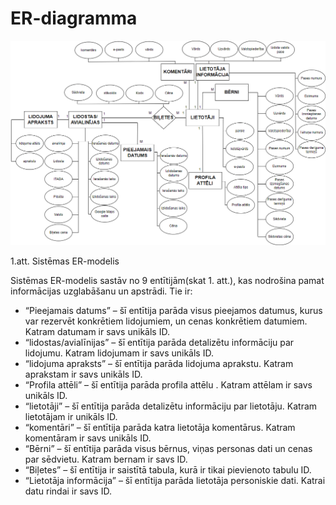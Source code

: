 # ER-diagramma

![DP41 Deniss Kozlovs ER-diagramma](https://github.com/rvt-prog-kval-24/DP41-DenissKozlovs-AviabiesuMeklesanasUnRezervesanasVietne/blob/main/documentation/atteli/er_diagram.png "DP41 Deniss Kozlovs ER-diagramma")

1.att. Sistēmas ER-modelis

Sistēmas ER-modelis sastāv no 9 entītijām(skat 1. att.), kas nodrošina pamat informācijas uzglabāšanu un apstrādi. Tie ir: 
* “Pieejamais datums” – šī entītija parāda visus pieejamos datumus, kurus var rezervēt konkrētiem lidojumiem, un cenas konkrētiem datumiem. Katram datumam ir savs unikāls ID.
* “lidostas/avialīnijas” – šī entītija parāda detalizētu informāciju par lidojumu. Katram lidojumam ir savs unikāls ID. 
* “lidojuma apraksts” – šī entītija parāda lidojuma aprakstu. Katram aprakstam ir savs unikāls ID.
* “Profila attēli” – šī entītija parāda profila attēlu . Katram attēlam ir savs unikāls ID.
* “lietotāji” – šī entītija parāda detalizētu informāciju par lietotāju. Katram lietotājam ir unikāls ID.
* “komentāri” – šī entītija parāda katra lietotāja komentārus. Katram komentāram ir savs unikāls ID. 
* “Bērni” – šī entītija parāda visus bērnus, viņas personas dati un cenas par sēdvietu. Katram bernam ir savs ID.
* “Biļetes” – šī entītija ir saistītā tabula, kurā ir tikai pievienoto tabulu ID.
* “Lietotāja informācija” – šī entītija parāda lietotāja personiskie dati. Katrai datu rindai ir savs ID.
